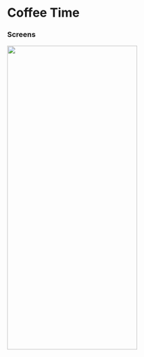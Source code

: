 # Coffee Time

### Screens

<img src="https://github.com/IamAKX/Coffee_Time/blob/master/screen.gif?raw=true" width="300" height="700" />
